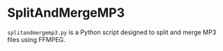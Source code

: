 # SplitAndMergeMP3
`splitandmergemp3.py` is a Python script designed to split and merge MP3 files using FFMPEG.
